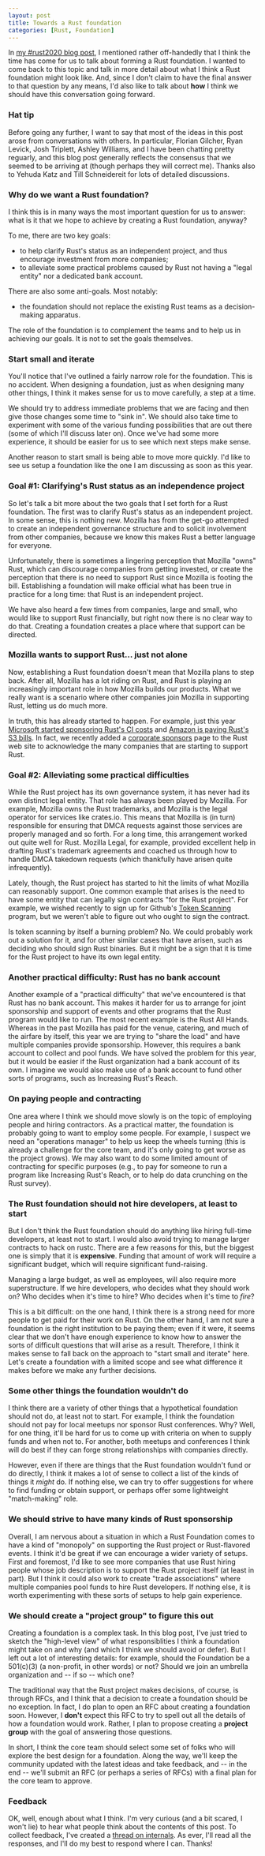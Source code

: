```yaml
---
layout: post
title: Towards a Rust foundation
categories: [Rust, Foundation]
---
```


In [my #rust2020 blog post][2020], I mentioned rather off-handedly
that I think the time has come for us to talk about forming a Rust
foundation. I wanted to come back to this topic and talk in more
detail about what I think a Rust foundation might look like. And,
since I don't claim to have the final answer to that question by any
means, I'd also like to talk about **how** I think we should have this
conversation going forward.

[2020]: http://smallcultfollowing.com/babysteps/blog/2019/12/02/rust-2020/

### Hat tip

Before going any further, I want to say that most of the ideas in this
post arose from conversations with others. In particular, Florian
Gilcher, Ryan Levick, Josh Triplett, Ashley Williams, and I have been
chatting pretty reguarly, and this blog post generally reflects the
consensus that we seemed to be arriving at (though perhaps they will
correct me). Thanks also to Yehuda Katz and Till Schneidereit for lots
of detailed discussions.

### Why do we want a Rust foundation?

I think this is in many ways the most important question for us to
answer: what is it that we hope to achieve by creating a Rust
foundation, anyway?

To me, there are two key goals:

* to help clarify Rust's status as an independent project, and thus
  encourage investment from more companies;
* to alleviate some practical problems caused by Rust not having a
  "legal entity" nor a dedicated bank account.

There are also some anti-goals. Most notably:

* the foundation should not replace the existing Rust teams as a
  decision-making apparatus.

The role of the foundation is to complement the teams and to help us
in achieving our goals. It is not to set the goals themselves.

### Start small and iterate

You'll notice that I've outlined a fairly narrow role for the
foundation. This is no accident. When designing a foundation, just as
when designing many other things, I think it makes sense for us to
move carefully, a step at a time.

We should try to address immediate problems that we are facing and
then give those changes some time to "sink in". We should also take
time to experiment with some of the various funding possibilities that
are out there (some of which I'll discuss later on). Once we've had
some more experience, it should be easier for us to see which next
steps make sense.

Another reason to start small is being able to move more quickly. I'd
like to see us setup a foundation like the one I am discussing as soon
as this year.

### Goal #1: Clarifying's Rust status as an independence project

So let's talk a bit more about the two goals that I set forth for a
Rust foundation. The first was to clarify Rust's status as an
independent project. In some sense, this is nothing new. Mozilla has
from the get-go attempted to create an independent governance
structure and to solicit involvement from other companies, because we
know this makes Rust a better language for everyone.

Unfortunately, there is sometimes a lingering perception that Mozilla
"owns" Rust, which can discourage companies from getting invested, or
create the perception that there is no need to support Rust since
Mozilla is footing the bill. Establishing a foundation will make
official what has been true in practice for a long time: that Rust is
an independent project.

We have also heard a few times from companies, large and small, who
would like to support Rust financially, but right now there is no
clear way to do that. Creating a foundation creates a place where that
support can be directed.

### Mozilla wants to support Rust... just not alone

Now, establishing a Rust foundation doesn't mean that Mozilla plans to
step back. After all, Mozilla has a lot riding on Rust, and Rust is
playing an increasingly important role in how Mozilla builds our
products. What we really want is a scenario where other companies join
Mozilla in supporting Rust, letting us do much more.

In truth, this has already started to happen. For example, just this
year [Microsoft started sponsoring Rust's CI costs][Microsoft] and
[Amazon is paying Rust's S3 bills][Amazon]. In fact, we recently
added a [corporate sponsors] page to the Rust web site to
acknowledge the many companies that are starting to support Rust.

[Microsoft]: https://internals.rust-lang.org/t/update-on-the-ci-investigation/10056/9?u=nikomatsakis
[Amazon]: https://aws.amazon.com/blogs/opensource/aws-sponsorship-of-the-rust-project/
[corporate sponsors]: https://www.rust-lang.org/sponsors

### Goal #2: Alleviating some practical difficulties

While the Rust project has its own governance system, it has never had
its own distinct legal entity. That role has always been played by
Mozilla. For example, Mozilla owns the Rust trademarks, and Mozilla is
the legal operator for services like crates.io. This means that
Mozilla is (in turn) responsible for ensuring that DMCA requests
against those services are properly managed and so forth. For a long
time, this arrangement worked out quite well for Rust. Mozilla Legal,
for example, provided excellent help in drafting Rust's trademark
agreements and coached us through how to handle DMCA takedown requests
(which thankfully have arisen quite infrequently).

Lately, though, the Rust project has started to hit the limits of what
Mozilla can reasonably support. One common example that arises is the
need to have some entity that can legally sign contracts "for the Rust
project". For example, we wished recently to sign up for Github's
[Token Scanning] program, but we weren't able to figure out who ought
to sign the contract.

[Token Scanning]: https://developer.github.com/partnerships/token-scanning/

Is token scanning by itself a burning problem? No. We could probably
work out a solution for it, and for other similar cases that have
arisen, such as deciding who should sign Rust binaries. But it might
be a sign that it is time for the Rust project to have its own legal
entity.

### Another practical difficulty: Rust has no bank account

Another example of a "practical difficulty" that we've encountered is
that Rust has no bank account. This makes it harder for us to
arrange for joint sponsorship and support of events and other programs
that the Rust program would like to run. The most recent example is
the Rust All Hands. Whereas in the past Mozilla has paid for the
venue, catering, and much of the airfare by itself, this year we are
trying to "share the load" and have multiple companies provide
sponsorship. However, this requires a bank account to collect and pool
funds. We have solved the problem for this year, but it would be
easier if the Rust organization had a bank account of its own. I
imagine we would also make use of a bank account to fund other sorts
of programs, such as Increasing Rust's Reach.

### On paying people and contracting

One area where I think we should move slowly is on the topic of
employing people and hiring contractors. As a practical matter, the
foundation is probably going to want to employ some people. For
example, I suspect we need an "operations manager" to help us keep the
wheels turning (this is already a challenge for the core team, and
it's only going to get worse as the project grows). We may also want
to do some limited amount of contracting for specific purposes (e.g.,
to pay for someone to run a program like Increasing Rust's Reach, or
to help do data crunching on the Rust survey).

### The Rust foundation should not hire developers, at least to start

But I don't think the Rust foundation should do anything like hiring
full-time developers, at least not to start. I would also avoid trying
to manage larger contracts to hack on rustc. There are a few reasons
for this, but the biggest one is simply that it is
**expensive**. Funding that amount of work will require a significant
budget, which will require significant fund-raising.

Managing a large budget, as well as employees, will also require more
superstructure. If we hire developers, who decides what they should
work on?  Who decides when it's time to hire? Who decides when it's
time to *fire*?

This is a bit difficult: on the one hand, I think there is a strong
need for more people to get paid for their work on Rust. On the other
hand, I am not sure a foundation is the right institution to be paying
them; even if it were, it seems clear that we don't have enough
experience to know how to answer the sorts of difficult questions that
will arise as a result. Therefore, I think it makes sense to fall back
on the approach to "start small and iterate" here. Let's create a
foundation with a limited scope and see what difference it makes
before we make any further decisions.

### Some other things the foundation wouldn't do

I think there are a variety of other things that a hypothetical
foundation should not do, at least not to start. For example, I think
the foundation should not pay for local meetups nor sponsor Rust
conferences. Why?  Well, for one thing, it'll be hard for us to come
up with criteria on when to supply funds and when not to. For another,
both meetups and conferences I think will do best if they can forge
strong relationships with companies directly.

However, even if there are things that the Rust foundation wouldn't
fund or do directly, I think it makes a lot of sense to collect a list
of the kinds of things it *might* do. If nothing else, we can try to
offer suggestions for where to find funding or obtain support, or
perhaps offer some lightweight "match-making" role.

### We should strive to have many kinds of Rust sponsorship 

Overall, I am nervous about a situation in which a Rust Foundation
comes to have a kind of "monopoly" on supporting the Rust project or
Rust-flavored events. I think it'd be great if we can encourage a
wider variety of setups. First and foremost, I'd like to see more
companies that use Rust hiring people whose job description is to
support the Rust project itself (at least in part). But I think it
could also work to create "trade associations" where multiple
companies pool funds to hire Rust developers. If nothing else, it is
worth experimenting with these sorts of setups to help gain
experience.

### We should create a "project group" to figure this out

Creating a foundation is a complex task. In this blog post, I've just
tried to sketch the "high-level view" of what responsiblities I think
a foundation might take on and why (and which I think we should avoid
or defer). But I left out a lot of interesting details: for example,
should the Foundation be a 501(c)(3) (a non-profit, in other words) or
not? Should we join an umbrella organization and -- if so -- which
one?

The traditional way that the Rust project makes decisions, of course,
is through RFCs, and I think that a decision to create a foundation
should be no exception. In fact, I do plan to open an RFC about
creating a foundation soon. However, I **don't** expect this RFC to
try to spell out all the details of how a foundation would
work. Rather, I plan to propose creating a **project group** with the
goal of answering those questions.

In short, I think the core team should select some set of folks who
will explore the best design for a foundation. Along the way, we'll
keep the community updated with the latest ideas and take feedback,
and -- in the end -- we'll submit an RFC (or perhaps a series of RFCs)
with a final plan for the core team to approve.

### Feedback

OK, well, enough about what I think. I'm very curious (and a bit
scared, I won't lie) to hear what people think about the contents of
this post. To collect feedback, I've created a [thread on
internals]. As ever, I'll read all the responses, and I'll do my best
to respond where I can. Thanks!

[thread on internals]: XXX
